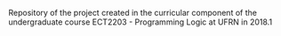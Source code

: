 Repository of the project created in the curricular component of the undergraduate course ECT2203 - Programming Logic at UFRN in 2018.1
